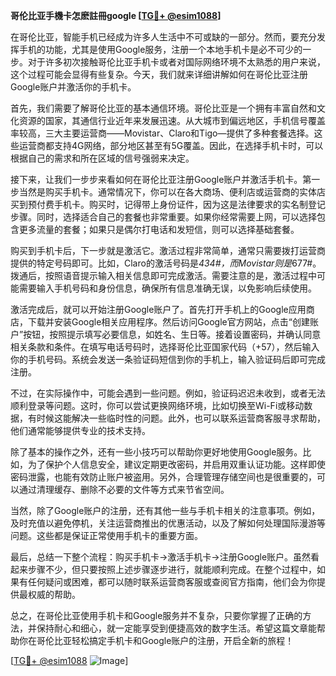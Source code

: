 **哥伦比亚手機卡怎麽註冊google [[TG💪+ @esim1088](https://t.me/s/esim1088)]**

在哥伦比亚，智能手机已经成为许多人生活中不可或缺的一部分。然而，要充分发挥手机的功能，尤其是使用Google服务，注册一个本地手机卡是必不可少的一步。对于许多初次接触哥伦比亚手机卡或者对国际网络环境不太熟悉的用户来说，这个过程可能会显得有些复杂。今天，我们就来详细讲解如何在哥伦比亚注册Google账户并激活你的手机卡。

首先，我们需要了解哥伦比亚的基本通信环境。哥伦比亚是一个拥有丰富自然和文化资源的国家，其通信行业近年来发展迅速。从大城市到偏远地区，手机信号覆盖率较高，三大主要运营商——Movistar、Claro和Tigo—提供了多种套餐选择。这些运营商都支持4G网络，部分地区甚至有5G覆盖。因此，在选择手机卡时，可以根据自己的需求和所在区域的信号强弱来决定。

接下来，让我们一步步来看如何在哥伦比亚注册Google账户并激活手机卡。第一步当然是购买手机卡。通常情况下，你可以在各大商场、便利店或运营商的实体店买到预付费手机卡。购买时，记得带上身份证件，因为这是法律要求的实名制登记步骤。同时，选择适合自己的套餐也非常重要。如果你经常需要上网，可以选择包含更多流量的套餐；如果只是偶尔打电话和发短信，则可以选择基础套餐。

购买到手机卡后，下一步就是激活它。激活过程非常简单，通常只需要拨打运营商提供的特定号码即可。比如，Claro的激活号码是*434#，而Movistar则是*677#。拨通后，按照语音提示输入相关信息即可完成激活。需要注意的是，激活过程中可能需要输入手机号码和身份信息，确保所有信息准确无误，以免影响后续使用。

激活完成后，就可以开始注册Google账户了。首先打开手机上的Google应用商店，下载并安装Google相关应用程序。然后访问Google官方网站，点击“创建账户”按钮，按照提示填写必要信息，如姓名、生日等。接着设置密码，并确认同意相关条款和条件。在填写电话号码时，选择哥伦比亚国家代码（+57），然后输入你的手机号码。系统会发送一条验证码短信到你的手机上，输入验证码后即可完成注册。

不过，在实际操作中，可能会遇到一些问题。例如，验证码迟迟未收到，或者无法顺利登录等问题。这时，你可以尝试更换网络环境，比如切换至Wi-Fi或移动数据，有时候这能解决一些临时性的问题。此外，也可以联系运营商客服寻求帮助，他们通常能够提供专业的技术支持。

除了基本的操作之外，还有一些小技巧可以帮助你更好地使用Google服务。比如，为了保护个人信息安全，建议定期更改密码，并启用双重认证功能。这样即使密码泄露，也能有效防止账户被盗用。另外，合理管理存储空间也是很重要的，可以通过清理缓存、删除不必要的文件等方式来节省空间。

当然，除了Google账户的注册，还有其他一些与手机卡相关的注意事项。例如，及时充值以避免停机，关注运营商推出的优惠活动，以及了解如何处理国际漫游等问题。这些都是保证正常使用手机卡的重要方面。

最后，总结一下整个流程：购买手机卡→激活手机卡→注册Google账户。虽然看起来步骤不少，但只要按照上述步骤逐步进行，就能顺利完成。在整个过程中，如果有任何疑问或困难，都可以随时联系运营商客服或查阅官方指南，他们会为你提供最权威的帮助。

总之，在哥伦比亚使用手机卡和Google服务并不复杂，只要你掌握了正确的方法，并保持耐心和细心，就一定能享受到便捷高效的数字生活。希望这篇文章能帮助你在哥伦比亚轻松搞定手机卡和Google账户的注册，开启全新的旅程！

[[TG💪+ @esim1088](https://t.me/s/esim1088) ![Image](https://i.postimg.cc/4NQfJmqS/Snipaste-2025-05-13-00-14-12.png)]